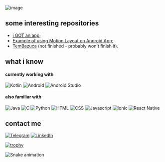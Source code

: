 ![image](https://mir-s3-cdn-cf.behance.net/project_modules/hd/5008c241263635.579f73a622fe3.gif)


## some interesting repositories

- [i GOT an app](https://github.com/JuliaRAlves/iGOTanapp);
- [Example of using Motion Layout on Android App](https://github.com/JuliaRAlves/MotionLayoutExample);
- [TemBazuca](https://github.com/JuliaRAlves/TemBazuca) (not finished - probably won't finish it).

## what i know

#### currently working with

![Kotlin](https://img.shields.io/badge/Kotlin-0095D5?&style=for-the-badge&logo=kotlin&logoColor=white)
![Android](https://img.shields.io/badge/Android-3DDC84?style=for-the-badge&logo=android&logoColor=white)
![Android Studio](https://img.shields.io/badge/Android_Studio-3DDC84?style=for-the-badge&logo=android-studio&logoColor=white)

#### also familiar with

![Java](https://img.shields.io/badge/Java-ED8B00?style=for-the-badge&logo=java&logoColor=white)
![C](https://img.shields.io/badge/C-00599C?style=for-the-badge&logo=c&logoColor=white)
![Python](https://img.shields.io/badge/Python-14354C?style=for-the-badge&logo=python&logoColor=white)
![HTML](https://img.shields.io/badge/HTML5-E34F26?style=for-the-badge&logo=html5&logoColor=white)
![CSS](https://img.shields.io/badge/CSS3-1572B6?style=for-the-badge&logo=css3&logoColor=white)
![Javascript](https://img.shields.io/badge/JavaScript-F7DF1E?style=for-the-badge&logo=javascript&logoColor=black)
![Ionic](https://img.shields.io/badge/Ionic-3880FF?style=for-the-badge&logo=ionic&logoColor=white)
![React Native](https://img.shields.io/badge/React_Native-20232A?style=for-the-badge&logo=react&logoColor=61DAFB)

## contact me
[![Telegram](https://img.shields.io/badge/Telegram-2CA5E0?style=for-the-badge&logo=telegram&logoColor=white)](https://t.me/junyidark)
[![LinkedIn](https://img.shields.io/badge/LinkedIn-0077B5?style=for-the-badge&logo=linkedin&logoColor=white)](https://www.linkedin.com/in/juliarezendealves/)

[![trophy](https://github-profile-trophy.vercel.app/?username=JuliaRAlves&theme=onedark)](https://github.com/ryo-ma/github-profile-trophy)

![Snake animation](https://user-images.githubusercontent.com/50219994/213501800-7be6ef1b-cf46-4cc8-bd6a-39fac5a49261.svg)
